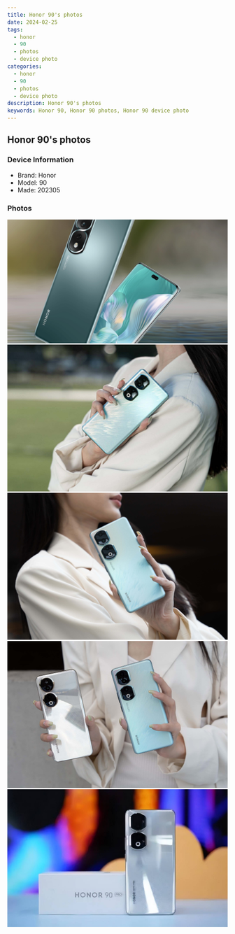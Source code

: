```yaml
---
title: Honor 90's photos
date: 2024-02-25
tags: 
  - honor
  - 90
  - photos
  - device photo
categories: 
  - honor
  - 90
  - photos
  - device photo
description: Honor 90's photos
keywords: Honor 90, Honor 90 photos, Honor 90 device photo
---
```


## Honor 90's photos

### Device Information

- Brand: Honor
- Model: 90
- Made: 202305

### Photos

![/images/best-assets/devices/honor/honor-90/1.jpg](/images/best-assets/devices/honor/honor-90/1.jpg)
![/images/best-assets/devices/honor/honor-90/2.jpg](/images/best-assets/devices/honor/honor-90/2.jpg)
![/images/best-assets/devices/honor/honor-90/3.jpg](/images/best-assets/devices/honor/honor-90/3.jpg)
![/images/best-assets/devices/honor/honor-90/4.jpg](/images/best-assets/devices/honor/honor-90/4.jpg)
![/images/best-assets/devices/honor/honor-90/5.jpg](/images/best-assets/devices/honor/honor-90/5.jpg)
